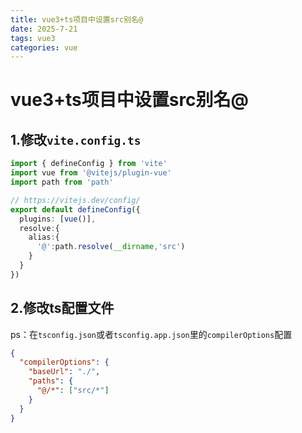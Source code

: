 ```yaml
---
title: vue3+ts项目中设置src别名@
date: 2025-7-21
tags: vue3
categories: vue
---
```


# vue3+ts项目中设置src别名@

## 1.修改`vite.config.ts`

```ts
import { defineConfig } from 'vite'
import vue from '@vitejs/plugin-vue'
import path from 'path'

// https://vitejs.dev/config/
export default defineConfig({
  plugins: [vue()],
  resolve:{
    alias:{
      '@':path.resolve(__dirname,'src')
    }
  }
})
```

##  2.修改ts配置文件
ps：在`tsconfig.json`或者`tsconfig.app.json`里的`compilerOptions`配置

```json
{
  "compilerOptions": {
    "baseUrl": "./",
    "paths": {
      "@/*": ["src/*"]
    }
  }
}
```
